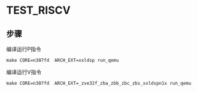 # TEST_RISCV

## 步骤

编译运行P指令
```
make CORE=n307fd  ARCH_EXT=xxldsp run_qemu
```

编译运行V指令
```
make CORE=n307fd  ARCH_EXT=_zve32f_zba_zbb_zbc_zbs_xxldspn1x run_qemu
```